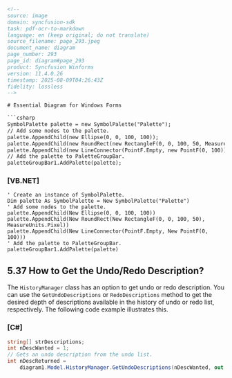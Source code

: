 ```html
<!--
source: image
domain: syncfusion-sdk
task: pdf-ocr-to-markdown
language: en (keep original; do not translate)
source_filename: page_293.jpeg
document_name: diagram
page_number: 293
page_id: diagram#page_293
product: Syncfusion Winforms
version: 11.4.0.26
timestamp: 2025-08-09T04:26:43Z
fidelity: lossless
-->

# Essential Diagram for Windows Forms

```csharp
SymbolPalette palette = new SymbolPalette("Palette");
// Add some nodes to the palette.
palette.AppendChild(new Ellipse(0, 0, 100, 100));
palette.AppendChild(new RoundRect(new RectangleF(0, 0, 100, 50, MeasureUnits.Pixel));
palette.AppendChild(new LineConnector(PointF.Empty, new PointF(0, 100)));
// Add the palette to PaletteGroupBar.
paletteGroupBar1.AddPalette(palette);
```

### [VB.NET]

```vbnet
' Create an instance of SymbolPalette.
Dim palette As SymbolPalette = New SymbolPalette("Palette")
' Add some nodes to the palette.
palette.AppendChild(New Ellipse(0, 0, 100, 100))
palette.AppendChild(New RoundRect(New RectangleF(0, 0, 100, 50), MeasureUnits.Pixel))
palette.AppendChild(New LineConnector(PointF.Empty, New PointF(0, 100)))
' Add the palette to PaletteGroupBar.
paletteGroupBar1.AddPalette(palette)
```

## 5.37 How to Get the Undo/Redo Description?

The `HistoryManager` class has an option to get undo or redo description. You can use the `GetUndoDescriptions` or `RedoDescriptions` method to get the desired depth of descriptions available in the history of undo or redo list, respectively. The following code example illustrates this.

### [C#]

```csharp
string[] strDescriptions;
int nDescWanted = 1;
// Gets an undo description from the undo list.
int nDescReturned =
    diagram1.Model.HistoryManager.GetUndoDescriptions(nDescWanted, out strDescriptions);
```

<!-- tags: [product, module, control, api, version?] keywords: [getting started, symbolpalette, undoredo, historymanager, descpalette, palettexample] -->
```